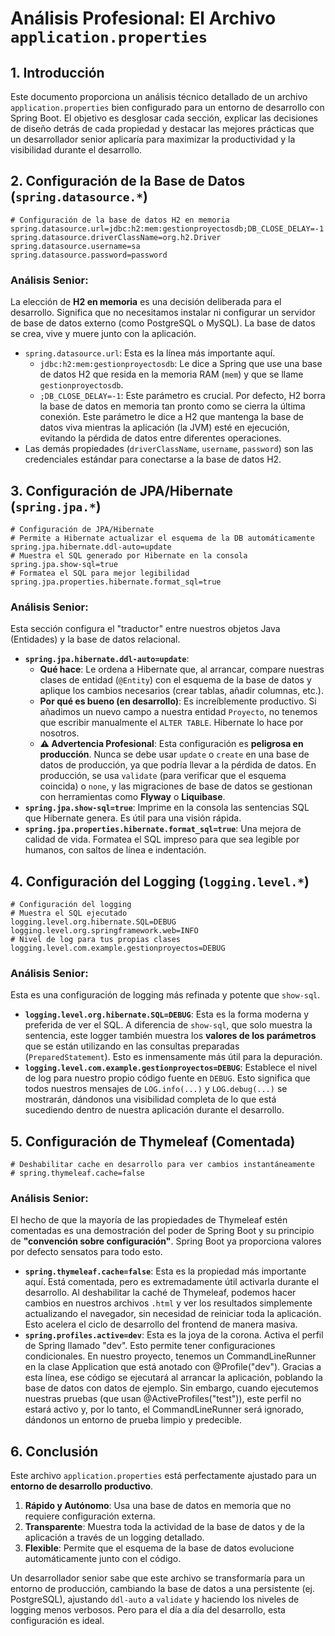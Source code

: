 # **Análisis Profesional: El Archivo `application.properties`**

## **1. Introducción**

Este documento proporciona un análisis técnico detallado de un archivo `application.properties` bien configurado para un entorno de desarrollo con Spring Boot. El objetivo es desglosar cada sección, explicar las decisiones de diseño detrás de cada propiedad y destacar las mejores prácticas que un desarrollador senior aplicaría para maximizar la productividad y la visibilidad durante el desarrollo.

## **2. Configuración de la Base de Datos (`spring.datasource.*`)**

```
# Configuración de la base de datos H2 en memoria
spring.datasource.url=jdbc:h2:mem:gestionproyectosdb;DB_CLOSE_DELAY=-1
spring.datasource.driverClassName=org.h2.Driver
spring.datasource.username=sa
spring.datasource.password=password

```

### **Análisis Senior:**

La elección de **H2 en memoria** es una decisión deliberada para el desarrollo. Significa que no necesitamos instalar ni configurar un servidor de base de datos externo (como PostgreSQL o MySQL). La base de datos se crea, vive y muere junto con la aplicación.

- `spring.datasource.url`: Esta es la línea más importante aquí.
    - `jdbc:h2:mem:gestionproyectosdb`: Le dice a Spring que use una base de datos H2 que resida en la memoria RAM (`mem`) y que se llame `gestionproyectosdb`.
    - `;DB_CLOSE_DELAY=-1`: Este parámetro es crucial. Por defecto, H2 borra la base de datos en memoria tan pronto como se cierra la última conexión. Este parámetro le dice a H2 que mantenga la base de datos viva mientras la aplicación (la JVM) esté en ejecución, evitando la pérdida de datos entre diferentes operaciones.
- Las demás propiedades (`driverClassName`, `username`, `password`) son las credenciales estándar para conectarse a la base de datos H2.

## **3. Configuración de JPA/Hibernate (`spring.jpa.*`)**

```
# Configuración de JPA/Hibernate
# Permite a Hibernate actualizar el esquema de la DB automáticamente
spring.jpa.hibernate.ddl-auto=update
# Muestra el SQL generado por Hibernate en la consola
spring.jpa.show-sql=true
# Formatea el SQL para mejor legibilidad
spring.jpa.properties.hibernate.format_sql=true

```

### **Análisis Senior:**

Esta sección configura el "traductor" entre nuestros objetos Java (Entidades) y la base de datos relacional.

- **`spring.jpa.hibernate.ddl-auto=update`**:
    - **Qué hace**: Le ordena a Hibernate que, al arrancar, compare nuestras clases de entidad (`@Entity`) con el esquema de la base de datos y aplique los cambios necesarios (crear tablas, añadir columnas, etc.).
    - **Por qué es bueno (en desarrollo)**: Es increíblemente productivo. Si añadimos un nuevo campo a nuestra entidad `Proyecto`, no tenemos que escribir manualmente el `ALTER TABLE`. Hibernate lo hace por nosotros.
    - **⚠️ Advertencia Profesional**: Esta configuración es **peligrosa en producción**. Nunca se debe usar `update` o `create` en una base de datos de producción, ya que podría llevar a la pérdida de datos. En producción, se usa `validate` (para verificar que el esquema coincida) o `none`, y las migraciones de base de datos se gestionan con herramientas como **Flyway** o **Liquibase**.
- **`spring.jpa.show-sql=true`**: Imprime en la consola las sentencias SQL que Hibernate genera. Es útil para una visión rápida.
- **`spring.jpa.properties.hibernate.format_sql=true`**: Una mejora de calidad de vida. Formatea el SQL impreso para que sea legible por humanos, con saltos de línea e indentación.

## **4. Configuración del Logging (`logging.level.*`)**

```
# Configuración del logging
# Muestra el SQL ejecutado
logging.level.org.hibernate.SQL=DEBUG
logging.level.org.springframework.web=INFO
# Nivel de log para tus propias clases
logging.level.com.example.gestionproyectos=DEBUG

```

### **Análisis Senior:**

Esta es una configuración de logging más refinada y potente que `show-sql`.

- **`logging.level.org.hibernate.SQL=DEBUG`**: Esta es la forma moderna y preferida de ver el SQL. A diferencia de `show-sql`, que solo muestra la sentencia, este logger también muestra los **valores de los parámetros** que se están utilizando en las consultas preparadas (`PreparedStatement`). Esto es inmensamente más útil para la depuración.
- **`logging.level.com.example.gestionproyectos=DEBUG`**: Establece el nivel de log para nuestro propio código fuente en `DEBUG`. Esto significa que todos nuestros mensajes de `LOG.info(...)` y `LOG.debug(...)` se mostrarán, dándonos una visibilidad completa de lo que está sucediendo dentro de nuestra aplicación durante el desarrollo.

## **5. Configuración de Thymeleaf (Comentada)**

```
# Deshabilitar cache en desarrollo para ver cambios instantáneamente
# spring.thymeleaf.cache=false

```

### **Análisis Senior:**

El hecho de que la mayoría de las propiedades de Thymeleaf estén comentadas es una demostración del poder de Spring Boot y su principio de **"convención sobre configuración"**. Spring Boot ya proporciona valores por defecto sensatos para todo esto.

- **`spring.thymeleaf.cache=false`**: Esta es la propiedad más importante aquí. Está comentada, pero es extremadamente útil activarla durante el desarrollo. Al deshabilitar la caché de Thymeleaf, podemos hacer cambios en nuestros archivos `.html` y ver los resultados simplemente actualizando el navegador, sin necesidad de reiniciar toda la aplicación. Esto acelera el ciclo de desarrollo del frontend de manera masiva.
- **`spring.profiles.active=dev`**: Esta es la joya de la corona. Activa el perfil de Spring llamado "dev". Esto permite tener configuraciones condicionales. En nuestro proyecto, tenemos un CommandLineRunner en la clase Application que está anotado con @Profile("dev"). Gracias a esta línea, ese código se ejecutará al arrancar la aplicación, poblando la base de datos con datos de ejemplo. Sin embargo, cuando ejecutemos nuestras pruebas (que usan @ActiveProfiles("test")), este perfil no estará activo y, por lo tanto, el CommandLineRunner será ignorado, dándonos un entorno de prueba limpio y predecible.
## **6. Conclusión**

Este archivo `application.properties` está perfectamente ajustado para un **entorno de desarrollo productivo**.

1. **Rápido y Autónomo**: Usa una base de datos en memoria que no requiere configuración externa.
2. **Transparente**: Muestra toda la actividad de la base de datos y de la aplicación a través de un logging detallado.
3. **Flexible**: Permite que el esquema de la base de datos evolucione automáticamente junto con el código.

Un desarrollador senior sabe que este archivo se transformaría para un entorno de producción, cambiando la base de datos a una persistente (ej. PostgreSQL), ajustando `ddl-auto` a `validate` y haciendo los niveles de logging menos verbosos. Pero para el día a día del desarrollo, esta configuración es ideal.